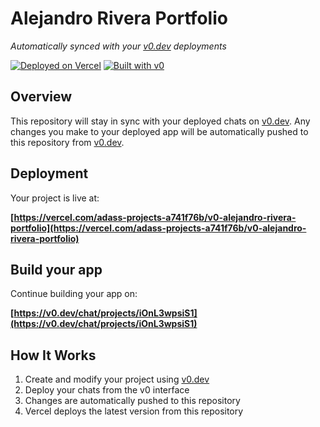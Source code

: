 # Alejandro Rivera Portfolio

*Automatically synced with your [v0.dev](https://v0.dev) deployments*

[![Deployed on Vercel](https://img.shields.io/badge/Deployed%20on-Vercel-black?style=for-the-badge&logo=vercel)](https://vercel.com/adass-projects-a741f76b/v0-alejandro-rivera-portfolio)
[![Built with v0](https://img.shields.io/badge/Built%20with-v0.dev-black?style=for-the-badge)](https://v0.dev/chat/projects/iOnL3wpsiS1)

## Overview

This repository will stay in sync with your deployed chats on [v0.dev](https://v0.dev).
Any changes you make to your deployed app will be automatically pushed to this repository from [v0.dev](https://v0.dev).

## Deployment

Your project is live at:

**[https://vercel.com/adass-projects-a741f76b/v0-alejandro-rivera-portfolio](https://vercel.com/adass-projects-a741f76b/v0-alejandro-rivera-portfolio)**

## Build your app

Continue building your app on:

**[https://v0.dev/chat/projects/iOnL3wpsiS1](https://v0.dev/chat/projects/iOnL3wpsiS1)**

## How It Works

1. Create and modify your project using [v0.dev](https://v0.dev)
2. Deploy your chats from the v0 interface
3. Changes are automatically pushed to this repository
4. Vercel deploys the latest version from this repository